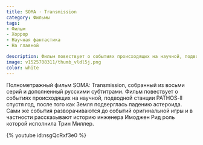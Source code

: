 ```yaml
---
title: SOMA · Transmission
category: Фильмы
tags:
- Фильм
- Хоррор
- Научная фантастика
- На главной

description: Фильм повествует о событиях происходящих на научной, подводной станции PATHOS-ll спустя год, после того как Земля подверглась падению астероида.
image: v1525708311/thumb_vldl5j.png
color: white
---
```


Полнометражный фильм SOMA: Transmission, собранный из восьми серий и дополненный русскими субтитрами. Фильм повествует о событиях происходящих на научной, подводной станции PATHOS-ll спустя год, после того как Земля подверглась падению астероида. Сами же события разворачиваются до событий оригинальной игры и в частности рассказывают историю инженера Имоджен Рид роль которой исполнила Трин Миллер.

<!-- more -->

{% youtube id:nsgQcRxf3e0 %}